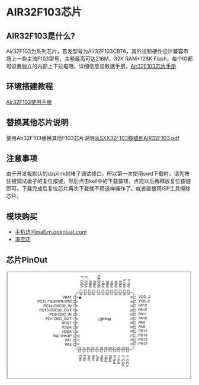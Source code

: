 # AIR32F103芯片

## AIR32F103是什么?

Air32F103为系列芯片，首发型号为Air32F103CBT6，其外设和硬件设计兼容市场上一些主流F103型号，主频最高可达216M，32K RAM+128K Flash，每个IO都可设置独立的内部上下拉电阻。详细信息见数据手册，[Air32F103芯片手册](https://cdn.openluat-luatcommunity.openluat.com/attachment/20220605164850945_AIR32F103%E8%8A%AF%E7%89%87%E6%95%B0%E6%8D%AE%E6%89%8B%E5%86%8C1.0.0.pdf)

## 环境搭建教程

[Air32F103使用手册](https://wiki.luatos.com/chips/air32f103/Air32f103.html)

## 替换其他芯片说明

使用Air32F103替换其他F103芯片说明[从SXX32F103移植到AIR32F103.pdf](https://cdn.openluat-luatcommunity.openluat.com/attachment/20220605170303059_从SXX32F103移植到AIR32F103.pdf)

## 注意事项

由于开发板默认的daplink封堵了调试接口，所以第一次使用swd下载时，请先按住被调试板子的复位按键，然后点击keil中的下载按钮，点完以后再释放复位按键即可。下载完成后复位芯片再次下载就不用这样操作了。或者直接用ISP工具擦除芯片。

## 模块购买

* [手机访问mall.m.openluat.com](https://mall.m.openluat.com)
* [淘宝店](https://openluat.taobao.com)

## 芯片PinOut

![image-20220605163450851](img/image-20220605163450851.png)
